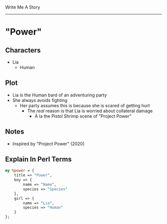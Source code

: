 Write Me A Story
****************

"Power"
=======

Characters
----------
- Lia
	- Human


Plot
----
- Lia is the Human bard of an adventuring party
- She always avoids fighting
	- Her party assumes this is because she is scared of getting hurt
		- The _real_ reason is that Lia is worried about collateral damage
			- À la the Pistol Shrimp scene of "Project Power"

Notes
-----
- Inspired by "Project Power" (2020)

Explain In Perl Terms
---------------------
<!--Because I find Perl hashes the most readable at a glance-->
```pl
my %power = {
	title => "Power",
	boy => {
		name => "Name",
		species => "Species"
	},
	girl => {
		name => "Lia",
		species => "Human"
	}
};
```